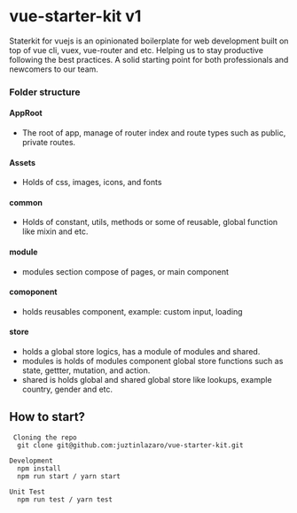 # vue-starter-kit v1

Staterkit for vuejs is an opinionated boilerplate for web development built on top of vue cli, vuex, vue-router and etc. Helping us to stay productive following the best practices. A solid starting point for both professionals and newcomers to our team.


### Folder structure
#### AppRoot
 - The root of app, manage of router index and route types such as public, private routes. 


#### Assets
 - Holds of css, images, icons, and fonts 
 

#### common
 - Holds of constant, utils, methods or some of reusable, global function like mixin and etc. 
 

#### module
 - modules section compose of pages, or main component


#### comoponent
 - holds reusables component, example: custom input, loading
 

#### store
 - holds a global store logics, has a module of modules and shared.
 - modules is holds of modules component global store functions such as state, gettter, mutation, and action.
 - shared is holds global and shared global store like lookups, example country, gender and etc.
 
 
## How to start? 
```
 Cloning the repo
  git clone git@github.com:juztinlazaro/vue-starter-kit.git

Development
  npm install
  npm run start / yarn start

Unit Test
  npm run test / yarn test
 ```
